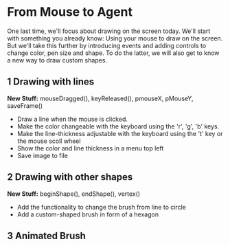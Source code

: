 # From Mouse to Agent

One last time, we'll focus about drawing on the screen today. We'll start with something you already know: Using your mouse to draw on the screen. But we'll take this further by introducing events and adding controls to change color, pen size and shape. To do the latter, we will also get to know a new way to draw custom shapes.

## 1 Drawing with lines
**New Stuff:** mouseDragged(), keyReleased(), pmouseX, pMouseY, saveFrame()  

* Draw a line when the mouse is clicked.
* Make the color changeable with the keyboard using the 'r', 'g', 'b' keys. 
* Make the line-thickness adjustable with the keyboard using the 't' key or the mouse scoll wheel
* Show the color and line thickness in a menu top left
* Save image to file
 
## 2 Drawing with other shapes
**New Stuff:** beginShape(), endShape(), vertex()

* Add the functionality to change the brush from line to circle
* Add a custom-shaped brush in form of a hexagon

## 3 Animated Brush



